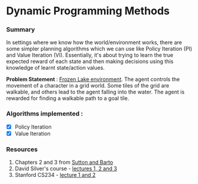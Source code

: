 # Dynamic Programming Methods

### Summary
In settings where we know how the world/environment works, there are some simpler planning algorithms which we can use like Policy Iteration (PI) and Value Iteration (VI). Essentially, it's about trying to learn the true expected reward of each state and then making decisions using this knowledge of learnt state/action values. 

**Problem Statement** : [Frozen Lake environment](https://github.com/openai/gym/blob/master/gym/envs/toy_text/frozen_lake.py). The agent controls the movement of a character in a grid world. Some tiles of the grid are walkable, and others lead to the agent falling into the water. The agent is rewarded for finding a walkable path to a goal tile. 

### Algorithms implemented :
- [x] Policy Iteration
- [x] Value Iteration

### Resources
1. Chapters 2 and 3 from [Sutton and Barto]()
2. David Silver's course - [lectures 1, 2 and 3](https://www.youtube.com/playlist?list=PLqYmG7hTraZDM-OYHWgPebj2MfCFzFObQ)
3. Stanford CS234 - [lecture 1 and 2](https://www.youtube.com/playlist?list=PLoROMvodv4rOSOPzutgyCTapiGlY2Nd8u) 